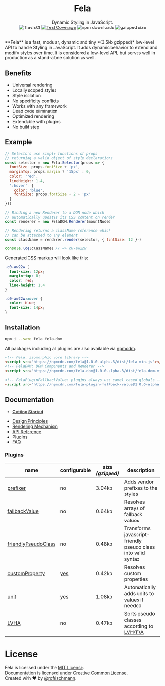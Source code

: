 <h1 align="center">Fela</h1>
<p align="center">
Dynamic Styling in JavaScript.
<br>
<img alt="TravisCI" src="https://travis-ci.org/rofrischmann/fela.svg?branch=master">
<a href="https://codeclimate.com/github/rofrischmann/fela/coverage"><img alt="Test Coverage" src="https://codeclimate.com/github/rofrischmann/fela/badges/coverage.svg"></a>
<img alt="npm downloads" src="https://img.shields.io/npm/dm/fela.svg">
<img alt="gzipped size" src="https://img.shields.io/badge/gzipped-~3.5kb-brightgreen.svg">
</p>
<br>
**Fela** is a fast, modular, dynamic and tiny *(3.5kb gzipped)* low-level API to handle Styling in JavaScript. It adds dynamic behavior to extend and modify styles over time. It is considered a low-level API, but serves well in production as a stand-alone solution as well.

## Benefits
* Universal rendering
* Locally scoped styles
* Style isolation
* No specificity conflicts
* Works with any framework
* Dead code elimination
* Optimized rendering
* Extendable with plugins
* No build step


## Example
```javascript
// Selectors use simple functions of props
// returning a valid object of style declarations
const selector = new Fela.Selector(props => {
  fontSize: props.fontSize + 'px',
  marginTop: props.margin ? '15px' : 0,
  color: 'red',
  lineHeight: 1.4,
  ':hover': {
    color: 'blue',
    fontSize: props.fontSize + 2 + 'px'
  }
}))

// Binding a new Renderer to a DOM node which
// automatically updates its CSS content on render
const renderer = new FelaDOM.Renderer(mountNode)

// Rendering returns a className reference which
// can be attached to any element
const className = renderer.render(selector, { fontSize: 12 }))

console.log(className) // => c0-aw22w
```
Generated CSS markup will look like this:
```CSS
.c0-aw22w {
  font-size: 12px;
  margin-top: 0;
  color: red;
  line-height: 1.4
}

.c0-aw22w:hover {
  color: blue;
  font-size: 14px;
}
```

## Installation
```sh
npm i --save fela fela-dom
```
All packages including all plugins are also available via [npmcdm](https://npmcdn.com/).
```HTML
<!-- Fela: isomorphic core library -->
<script src="https://npmcdn.com/fela@1.0.0-alpha.3/dist/fela.min.js"></script>
<!-- FelaDOM: DOM Components and Renderer -->
<script src="https://npmcdn.com/fela-dom@1.0.0-alpha.3/dist/fela-dom.min.js"></script>

<!-- FelaPluginFallbackValue: plugins always use camel cased globals -->
<script src="https://npmcdn.com/fela-plugin-fallback-value@1.0.0-alpha.3/dist/fela-plugin-fallback-value.min.js"></script>
```

## Documentation
+ [Getting Started](/docs/GettingStarted.md)
* [Design Principles](docs/Principles.md)
* [Rendering Mechanism](docs/RenderingMechanism.md)
* [API Reference](docs/api/)
* [Plugins](docs/plugins/)
* [FAQ](FAQ)

### Plugins
| name | configurable | size *(gzipped)* | description |
| --- | --- | --- | ------ |
|[prefixer](docs/plugins/Prefixer.md) |no | 3.04kb |Adds vendor prefixes to the styles |
|[fallbackValue](docs/plugins/fallbackValue.md) |no | 0.64kb | Resolves arrays of fallback values |
|[friendlyPseudoClass](docs/plugins/FriendlyPseudoClass.md) |no |0.48kb |Transforms javascript-friendly pseudo class into valid syntax  |
|[customProperty](docs/plugins/CustomProperty.md) |[yes](docs/plugins/CustomProperty.md#configuration) | 0.42kb | Resolves custom properties |
|[unit](docs/plugins/Unit.md) |[yes](docs/plugins/Unit.md#configuration) |1.08kb | Automatically adds units to values if needed  |
|[LVHA](docs/plugins/LVHA.md) |no |0.47kb | Sorts pseudo classes according to [LVH(F)A](https://css-tricks.com/remember-selectors-with-love-and-hate/)  |


# License
Fela is licensed under the [MIT License](http://opensource.org/licenses/MIT).<br>
Documentation is licensed under [Creative Common License](http://creativecommons.org/licenses/by/4.0/).<br>
Created with ♥ by [@rofrischmann](http://rofrischmann.de).
